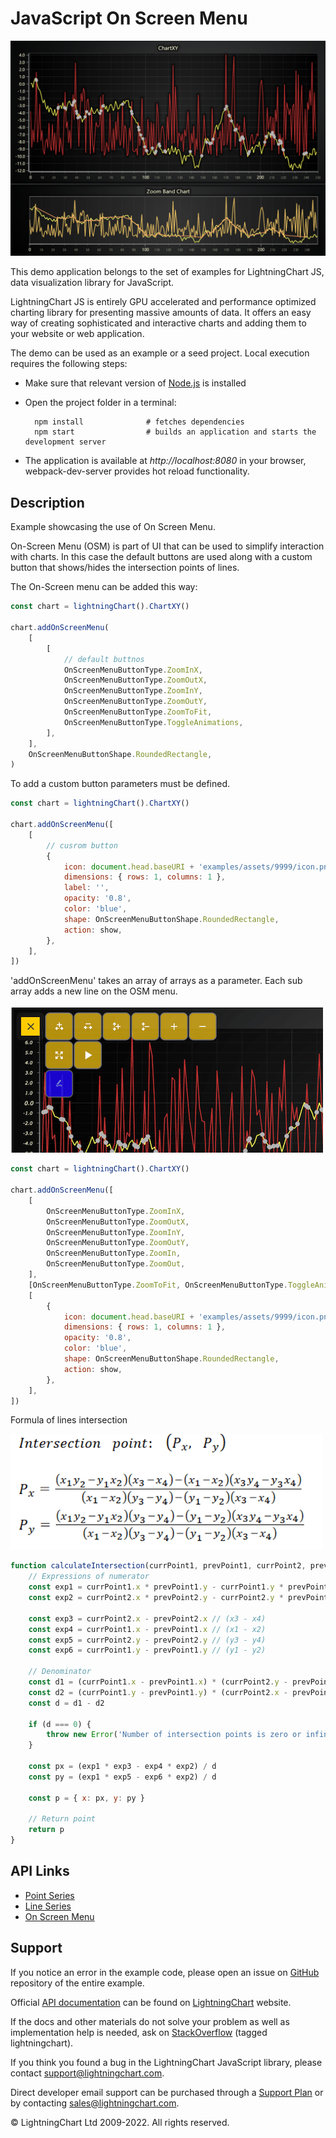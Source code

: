 # JavaScript On Screen Menu

![JavaScript On Screen Menu](osm-darkGold.png)

This demo application belongs to the set of examples for LightningChart JS, data visualization library for JavaScript.

LightningChart JS is entirely GPU accelerated and performance optimized charting library for presenting massive amounts of data. It offers an easy way of creating sophisticated and interactive charts and adding them to your website or web application.

The demo can be used as an example or a seed project. Local execution requires the following steps:

-   Make sure that relevant version of [Node.js](https://nodejs.org/en/download/) is installed
-   Open the project folder in a terminal:

          npm install              # fetches dependencies
          npm start                # builds an application and starts the development server

-   The application is available at _http://localhost:8080_ in your browser, webpack-dev-server provides hot reload functionality.


## Description

Example showcasing the use of On Screen Menu.

On-Screen Menu (OSM) is part of UI that can be used to simplify interaction with charts.
In this case the default buttons are used along with a custom button that shows/hides the intersection points of lines.

The On-Screen menu can be added this way:

```javascript
const chart = lightningChart().ChartXY()

chart.addOnScreenMenu(
    [
        [
            // default buttnos
            OnScreenMenuButtonType.ZoomInX,
            OnScreenMenuButtonType.ZoomOutX,
            OnScreenMenuButtonType.ZoomInY,
            OnScreenMenuButtonType.ZoomOutY,
            OnScreenMenuButtonType.ZoomToFit,
            OnScreenMenuButtonType.ToggleAnimations,
        ],
    ],
    OnScreenMenuButtonShape.RoundedRectangle,
)
```

To add a custom button parameters must be defined.

```javascript
const chart = lightningChart().ChartXY()

chart.addOnScreenMenu([
    [
        // cusrom button
        {
            icon: document.head.baseURI + 'examples/assets/9999/icon.png',
            dimensions: { rows: 1, columns: 1 },
            label: '',
            opacity: '0.8',
            color: 'blue',
            shape: OnScreenMenuButtonShape.RoundedRectangle,
            action: show,
        },
    ],
])
```

'addOnScreenMenu' takes an array of arrays as a parameter.
Each sub array adds a new line on the OSM menu.

![](./assets/OSM.png)

```javascript
const chart = lightningChart().ChartXY()

chart.addOnScreenMenu([
    [
        OnScreenMenuButtonType.ZoomInX,
        OnScreenMenuButtonType.ZoomOutX,
        OnScreenMenuButtonType.ZoomInY,
        OnScreenMenuButtonType.ZoomOutY,
        OnScreenMenuButtonType.ZoomIn,
        OnScreenMenuButtonType.ZoomOut,
    ],
    [OnScreenMenuButtonType.ZoomToFit, OnScreenMenuButtonType.ToggleAnimations],
    [
        {
            icon: document.head.baseURI + 'examples/assets/9999/icon.png',
            dimensions: { rows: 1, columns: 1 },
            opacity: '0.8',
            color: 'blue',
            shape: OnScreenMenuButtonShape.RoundedRectangle,
            action: show,
        },
    ],
])
```

Formula of lines intersection

![](./assets/formula.png)

```javascript
function calculateIntersection(currPoint1, prevPoint1, currPoint2, prevPoint2) {
    // Expressions of numerator
    const exp1 = currPoint1.x * prevPoint1.y - currPoint1.y * prevPoint1.x // (x1 * y2 - y1 * x2)
    const exp2 = currPoint2.x * prevPoint2.y - currPoint2.y * prevPoint2.x // (x3 * y4 - y3 * x4)

    const exp3 = currPoint2.x - prevPoint2.x // (x3 - x4)
    const exp4 = currPoint1.x - prevPoint1.x // (x1 - x2)
    const exp5 = currPoint2.y - prevPoint2.y // (y3 - y4)
    const exp6 = currPoint1.y - prevPoint1.y // (y1 - y2)

    // Denominator
    const d1 = (currPoint1.x - prevPoint1.x) * (currPoint2.y - prevPoint2.y) // (x1 - x2) * (y3 - y4)
    const d2 = (currPoint1.y - prevPoint1.y) * (currPoint2.x - prevPoint2.x) // (y1 - y2) * (x3 - x4)
    const d = d1 - d2

    if (d === 0) {
        throw new Error('Number of intersection points is zero or infinity.')
    }

    const px = (exp1 * exp3 - exp4 * exp2) / d
    const py = (exp1 * exp5 - exp6 * exp2) / d

    const p = { x: px, y: py }

    // Return point
    return p
}
```


## API Links

* [Point Series]
* [Line Series]
* [On Screen Menu]


## Support

If you notice an error in the example code, please open an issue on [GitHub][0] repository of the entire example.

Official [API documentation][1] can be found on [LightningChart][2] website.

If the docs and other materials do not solve your problem as well as implementation help is needed, ask on [StackOverflow][3] (tagged lightningchart).

If you think you found a bug in the LightningChart JavaScript library, please contact support@lightningchart.com.

Direct developer email support can be purchased through a [Support Plan][4] or by contacting sales@lightningchart.com.

[0]: https://github.com/Arction/
[1]: https://lightningchart.com/lightningchart-js-api-documentation/
[2]: https://lightningchart.com
[3]: https://stackoverflow.com/questions/tagged/lightningchart
[4]: https://lightningchart.com/support-services/

© LightningChart Ltd 2009-2022. All rights reserved.


[Point Series]: https://lightningchart.com/js-charts/api-documentation/v5.0.1/classes/PointSeries.html
[Line Series]: https://lightningchart.com/js-charts/api-documentation/v5.0.1/classes/LineSeries.html
[On Screen Menu]: https://lightningchart.com/js-charts/api-documentation/v5.0.1/classes/ChartXY.html#addOnScreenMenu

